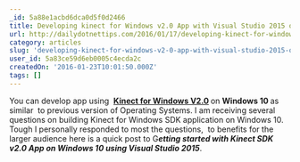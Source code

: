 ```yaml
---
_id: 5a88e1acbd6dca0d5f0d2466
title: Developing kinect for Windows v2.0 App with Visual Studio 2015 on Windows 10
url: http://dailydotnettips.com/2016/01/17/developing-kinect-for-windows-v2-0-app-with-visual-studio-2015-on-windows-10/
category: articles
slug: 'developing-kinect-for-windows-v2-0-app-with-visual-studio-2015-on-windows-10'
user_id: 5a83ce59d6eb0005c4ecda2c
createdOn: '2016-01-23T10:01:50.000Z'
tags: []
---
```


You can develop app using  <strong><a href="http://dailydotnettips.com/tag/kinect-for-windows-sdk-tips/" target="_blank">Kinect for Windows V2.0</a> </strong>on <strong>Windows 10 </strong>as similar  to previous version of Operating Systems. I am receiving several questions on building Kinect for Windows SDK application on Windows 10. Tough I personally responded to most the questions,  to benefits for the larger audience here is a quick post to G<em><strong>etting started with Kinect SDK v2.0 App on Windows 10 using Visual Studio 2015</strong></em>.
